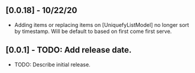 ## [0.0.18] - 10/22/20

* Adding items or replacing items on [UniquefyListModel]
no longer sort by timestamp. Will be default to based on
first come first serve.

## [0.0.1] - TODO: Add release date.

* TODO: Describe initial release.
